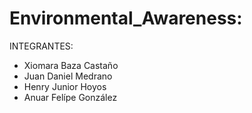 # Environmental_Awareness:

 INTEGRANTES:

  - Xiomara Baza Castaño
  - Juan Daniel Medrano
  - Henry Junior Hoyos
  - Anuar Felípe González